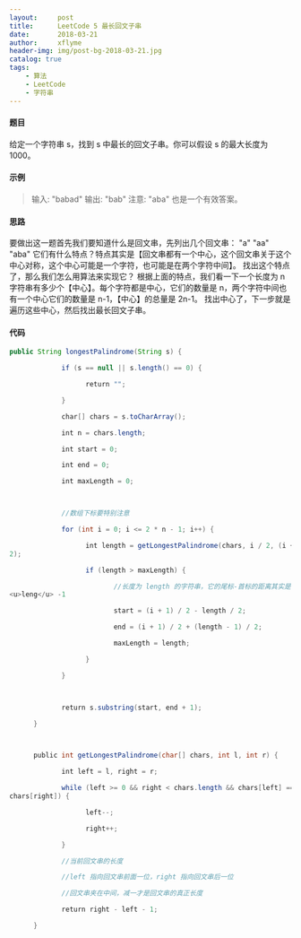 ```yaml
---
layout:     post
title:      LeetCode 5 最长回文子串
date:       2018-03-21
author:     xflyme
header-img: img/post-bg-2018-03-21.jpg
catalog: true
tags:
    - 算法
    - LeetCode
    - 字符串
---
```



#### 题目

给定一个字符串 s，找到 s 中最长的回文子串。你可以假设 s 的最大长度为 1000。

#### 示例
> 输入: "babad"
   输出: "bab"
   注意: "aba" 也是一个有效答案。
   
#### 思路
要做出这一题首先我们要知道什么是回文串，先列出几个回文串：
"a"
"aa"
"aba"
它们有什么特点？特点其实是【回文串都有一个中心，这个回文串关于这个中心对称，这个中心可能是一个字符，也可能是在两个字符中间】。
找出这个特点了，那么我们怎么用算法来实现它？
根据上面的特点，我们看一下一个长度为 n 字符串有多少个【中心】。每个字符都是中心，它们的数量是 n，两个字符中间也有一个中心它们的数量是 n-1，【中心】的总量是 2n-1。
找出中心了，下一步就是遍历这些中心，然后找出最长回文子串。

#### 代码
```java
public String longestPalindrome(String s) {

             if (s == null || s.length() == 0) {

                   return "";

             }

             char[] chars = s.toCharArray();

             int n = chars.length;

             int start = 0;

             int end = 0;

             int maxLength = 0;



             //数组下标要特别注意

             for (int i = 0; i <= 2 * n - 1; i++) {

                   int length = getLongestPalindrome(chars, i / 2, (i + 1) / 
2);

                   if (length > maxLength) {

                          //长度为 length 的字符串，它的尾标-首标的距离其实是 
<u>leng</u> -1

                          start = (i + 1) / 2 - length / 2;

                          end = (i + 1) / 2 + (length - 1) / 2;

                          maxLength = length;

                   }

             }



             return s.substring(start, end + 1);

      }



      public int getLongestPalindrome(char[] chars, int l, int r) {

             int left = l, right = r;

             while (left >= 0 && right < chars.length && chars[left] == 
chars[right]) {

                   left--;

                   right++;

             }

             //当前回文串的长度

             //left 指向回文串前面一位，right 指向回文串后一位 

             //回文串夹在中间，减一才是回文串的真正长度

             return right - left - 1;

      }
```

